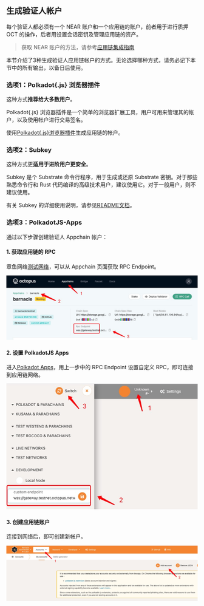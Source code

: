 ## 生成验证人帐户

每个验证人都必须有一个 NEAR 账户和一个应用链的账户，前者用于进行质押 OCT 的操作，后者用设置会话密钥及管理应用链的资产。

> 获取 NEAR 账户的方法，请参考[应用链集成指南](../guides/appchain-integrate.md)

本节介绍了3种生成验证人应用链帐户的方式。无论选择哪种方式，请务必记下本节中的所有输出，以备日后使用。

### 选项1：Polkadot{.js} 浏览器插件

这种方式**推荐给大多数用户**。

Polkadot{.js} 浏览器插件是一个简单的浏览器扩展工具，用户可用来管理其的帐户，以及使用帐户进行交易签名。

使用[Polkadot{.js}浏览器插件](https://wiki.polkadot.network/docs/en/learn-account-generation#polkadotjs-browser-plugin)生成应用链的帐户。

### 选项2：Subkey

这种方式更**适用于进阶用户更安全**。

Subkey 是个 Substrate 命令行程序，用于生成或还原 Substrate 密钥。对于那些熟悉命令行和 Rust 代码编译的高级技术用户，建议使用它。对于一般用户，则不建议使用。

有关 Subkey 的详细使用说明，请参见[README文档](https://github.com/paritytech/substrate/tree/master/bin/utils/subkey)。

### 选项3：PolkadotJS-Apps

通过以下步骤创建验证人 Appchain 帐户：

#### 1. 获取应用链的 RPC

章鱼网络[测试网络](https://testnet.oct.network/)，可以从 Appchain 页面获取 RPC Endpoint。

![appchain_rpc](../../maintain/appchain_rpc.jpg)

#### 2. 设置 PolkadotJS Apps

进入[Polkadot Apps](https://polkadot.js.org/apps/#/explorer)，用上一步中的 RPC Endpoint 设置自定义 RPC，即可连接到应用链网络。

![set_network](../../maintain/set_network.jpg)

#### 3. 创建应用链账户

连接到网络后，即可创建新帐户。

![create_account](../../maintain/create_account.jpg)